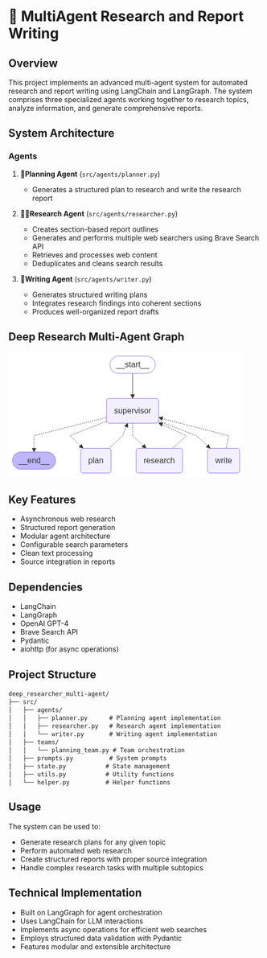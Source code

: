 # 🤖 MultiAgent Research and Report Writing

## Overview
This project implements an advanced multi-agent system for automated research and report writing using LangChain and LangGraph. The system comprises three specialized agents working together to research topics, analyze information, and generate comprehensive reports.

## System Architecture

### Agents
1. **📝Planning Agent** (`src/agents/planner.py`)
   - Generates a structured plan to research and write the research report

2. **🧑‍💻Research Agent** (`src/agents/researcher.py`)
   - Creates section-based report outlines
   - Generates and performs multiple web searchers using Brave Search API
   - Retrieves and processes web content
   - Deduplicates and cleans search results

3. **📃Writing Agent** (`src/agents/writer.py`)
   - Generates structured writing plans
   - Integrates research findings into coherent sections
   - Produces well-organized report drafts

## Deep Research Multi-Agent Graph
![multi_agent_graph](./static/graph.png)

## Key Features
- Asynchronous web research
- Structured report generation
- Modular agent architecture
- Configurable search parameters
- Clean text processing
- Source integration in reports

## Dependencies
- LangChain
- LangGraph
- OpenAI GPT-4
- Brave Search API
- Pydantic
- aiohttp (for async operations)

## Project Structure
```
deep_researcher_multi-agent/
├── src/
│   ├── agents/
│   │   ├── planner.py      # Planning agent implementation
│   │   ├── researcher.py   # Research agent implementation
│   │   └── writer.py       # Writing agent implementation
│   ├── teams/
│   │   └── planning_team.py # Team orchestration
│   ├── prompts.py          # System prompts
│   ├── state.py           # State management
│   ├── utils.py           # Utility functions
│   └── helper.py          # Helper functions
```

## Usage
The system can be used to:
- Generate research plans for any given topic
- Perform automated web research
- Create structured reports with proper source integration
- Handle complex research tasks with multiple subtopics

## Technical Implementation
- Built on LangGraph for agent orchestration
- Uses LangChain for LLM interactions
- Implements async operations for efficient web searches
- Employs structured data validation with Pydantic
- Features modular and extensible architecture
